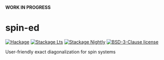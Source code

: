 **WORK IN PROGRESS**

# spin-ed

[![Hackage](https://img.shields.io/hackage/v/spin-ed.svg?logo=haskell)](https://hackage.haskell.org/package/spin-ed)
[![Stackage Lts](http://stackage.org/package/spin-ed/badge/lts)](http://stackage.org/lts/package/spin-ed)
[![Stackage Nightly](http://stackage.org/package/spin-ed/badge/nightly)](http://stackage.org/nightly/package/spin-ed)
[![BSD-3-Clause license](https://img.shields.io/badge/license-BSD--3--Clause-blue.svg)](LICENSE)

User-friendly exact diagonalization for spin systems

